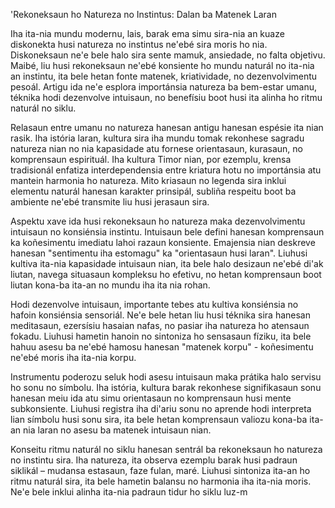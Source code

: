 'Rekoneksaun ho Natureza no Instintus: Dalan ba Matenek Laran

Iha ita-nia mundu modernu, lais, barak ema simu sira-nia an kuaze diskonekta husi natureza no instintus ne'ebé sira moris ho nia. Diskoneksaun ne'e bele halo sira sente mamuk, ansiedade, no falta objetivu. Maibé, liu husi rekoneksaun ne'ebé konsiente ho mundu naturál no ita-nia an instintu, ita bele hetan fonte matenek, kriatividade, no dezenvolvimentu pesoál. Artigu ida ne'e esplora importánsia natureza ba bem-estar umanu, téknika hodi dezenvolve intuisaun, no benefísiu boot husi ita alinha ho ritmu naturál no siklu.

Relasaun entre umanu no natureza hanesan antigu hanesan espésie ita nian rasik. Iha istória laran, kultura sira iha mundu tomak rekonhese sagradu natureza nian no nia kapasidade atu fornese orientasaun, kurasaun, no komprensaun espirituál. Iha kultura Timor nian, por ezemplu, krensa tradisionál enfatiza interdependensia entre kriatura hotu no importánsia atu mantein harmonia ho natureza. Mito kriasaun no legenda sira inklui elementu naturál hanesan karakter prinsipál, subliña respeitu boot ba ambiente ne'ebé transmite liu husi jerasaun sira.

Aspektu xave ida husi rekoneksaun ho natureza maka dezenvolvimentu intuisaun no konsiénsia instintu. Intuisaun bele defini hanesan komprensaun ka koñesimentu imediatu lahoi razaun konsiente. Emajensia nian deskreve hanesan "sentimentu iha estomagu" ka "orientasaun husi laran". Liuhusi kultiva ita-nia kapasidade intuisaun nian, ita bele halo desizaun ne'ebé di'ak liutan, navega situasaun kompleksu ho efetivu, no hetan komprensaun boot liutan kona-ba ita-an no mundu iha ita nia rohan.

Hodi dezenvolve intuisaun, importante tebes atu kultiva konsiénsia no hafoin konsiénsia sensoriál. Ne'e bele hetan liu husi téknika sira hanesan meditasaun, ezersísiu hasaian nafas, no pasiar iha natureza ho atensaun fokadu. Liuhusi hametin hanoin no sintoniza ho sensasaun fíziku, ita bele hahuu asesu ba ne'ebé hamosu hanesan "matenek korpu" - koñesimentu ne'ebé moris iha ita-nia korpu.

Instrumentu poderozu seluk hodi asesu intuisaun maka prátika halo servisu ho sonu no símbolu. Iha istória, kultura barak rekonhese signifikasaun sonu hanesan meiu ida atu simu orientasaun no komprensaun husi mente subkonsiente. Liuhusi registra iha di'ariu sonu no aprende hodi interpreta lian símbolu husi sonu sira, ita bele hetan komprensaun valiozu kona-ba ita-an nia laran no asesu ba matenek intuisaun nian.

Konseitu ritmu naturál no siklu hanesan sentrál ba rekoneksaun ho natureza no instintu sira. Iha natureza, ita observa ezemplu barak husi padraun siklikál – mudansa estasaun, faze fulan, maré. Liuhusi sintoniza ita-an ho ritmu naturál sira, ita bele hametin balansu no harmonia iha ita-nia moris. Ne'e bele inklui alinha ita-nia padraun tidur ho siklu luz-m